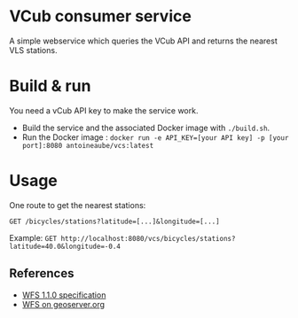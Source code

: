 # VCub consumer service

A simple webservice which queries the VCub API and returns the nearest VLS stations.

# Build & run

You need a vCub API key to make the service work.

* Build the service and the associated Docker image with ```./build.sh```.
* Run the Docker image : ```docker run -e API_KEY=[your API key] -p [your port]:8080 antoineaube/vcs:latest```

# Usage

One route to get the nearest stations:

```GET /bicycles/stations?latitude=[...]&longitude=[...]```

Example: ```GET http://localhost:8080/vcs/bicycles/stations?latitude=40.0&longitude=-0.4```

## References

* [WFS 1.1.0 specification](http://portal.opengeospatial.org/files/?artifact_id=8339)
* [WFS on geoserver.org](https://docs.geoserver.org/latest/en/user/services/wfs/reference.html)
